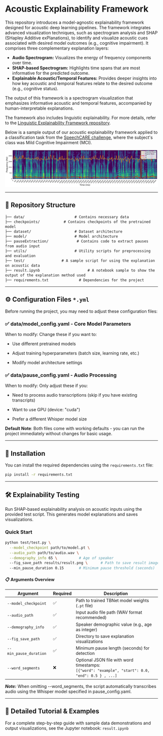 # Acoustic Explainability Framework

This repository introduces a model-agnostic explainability framework designed for acoustic deep learning pipelines. The framework integrates advanced visualization techniques, such as spectrogram analysis and SHAP (SHapley Additive exPlanations), to identify and visualize acoustic cues associated with desired model outcomes (e.g., cognitive impairment). It comprises three complementary explanation layers:

- **Audio Spectrogram:** Visualizes the energy of frequency components over time.
- **SHAP-based Spectrogram:** Highlights time spans that are most informative for the predicted outcome.
- **Explainable Acoustic/Temporal Features:** Provides deeper insights into how key acoustic and temporal features relate to the desired outcome (e.g., cognitive status).

The output of this framework is a spectrogram visualization that emphasizes informative acoustic and temporal features, accompanied by human-interpretable explanations.

The framework also includes linguistic explainability. For more details, refer to the [Linguistic Explainability Framework repository](https://github.com/SpeechCARE/SpeechCARE_Linguistic_Explainability_Framework.git).

Below is a sample output of our acoustic explainability framework applied to a classification task from the [SpeechCARE challenge](https://github.com/SpeechCARE), where the subject's class was Mild Cognitive Impairment (MCI).

![Example Output](figs/qnvo_spectrogram.png)

---

## 📁 Repository Structure

```
├── data/                       # Contains necessary data
├── checkpoints/           # Contains checkpoints of the pretrained model
├── dataset/                    # Dataset architecture
├── model/                      # Model architecture
├── pauseExtraction/             # Contains code to extract pauses from audio input
├── utils/                      # Utility scripts for preprocessing and evaluation
├── test/                 # A sample script for using the explanation on acoustic data
├── result.ipynb                      # A notebook sample to show the output of the explanation method used
├── requirements.txt              # Dependencies for the project
```

---

## ⚙️ Configuration Files `*.yml`

Before running the project, you may need to adjust these configuration files:

### ✅ data/model_config.yaml - Core Model Parameters

When to modify: Change these if you want to:

- Use different pretrained models

- Adjust training hyperparameters (batch size, learning rate, etc.)

- Modify model architecture settings

### ✅ data/pause_config.yaml - Audio Processing

When to modify: Only adjust these if you:

- Need to process audio transcriptions (skip if you have existing transcripts)

- Want to use GPU (device: "cuda")

- Prefer a different Whisper model size

**Default Note**: Both files come with working defaults - you can run the project immediately without changes for basic usage.

---

## 🚀 Installation

You can install the required dependencies using the `requirements.txt` file:

```bash
pip install -r requirements.txt
```

---

## 🛠️ Explainability Testing

Run SHAP-based explainability analysis on acoustic inputs using the provided test script. This generates model explanations and saves visualizations.

### Quick Start

```bash
python test/test.py \
  --model_checkpoint path/to/model.pt \
  --audio_path path/to/audio.wav \
  --demography_info 65 \          # Age of speaker
  --fig_save_path results/result.png \      # Path to save result image
  --min_pause_duration 0.15       # Minimum pause threshold (seconds)

```

#### 📋 Arguments Overview

| Argument               | Required | Description                                                                                           |
| ---------------------- | -------- | ----------------------------------------------------------------------------------------------------- |
| `--model_checkpoint`   | ✅       | Path to trained TBNet model weights (`.pt` file)                                                      |
| `--audio_path`         | ✅       | Input audio file path (WAV format recommended)                                                        |
| `--demography_info`    | ✅       | Speaker demographic value (e.g., age as integer)                                                      |
| `--fig_save_path`      | ✅       | Directory to save explanation visualizations                                                          |
| `--min_pause_duration` | ✅       | Minimum pause length (seconds) for detection                                                          |
| `--word_segments`      | ❌       | Optional JSON file with word timestamps:<br> `[{"word": "example", "start": 0.0, "end": 0.5 } , ...]` |

**_Note:_** When omitting --word_segments, the script automatically transcribes audio using the Whisper model specified in pause_config.yaml.

---

## 📖 Detailed Tutorial & Examples

For a complete step-by-step guide with sample data demonstrations and output visualizations, see the Jupyter notebook:
`result.ipynb`
